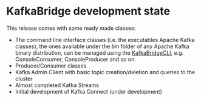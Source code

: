 # KafkaBridge development state

This release comes with some ready made classes:

* The command line interface classes (i.e. the executables Apache Kafka classes), the ones available under the _bin_ folder of any Apache Kafka binary distribution, can be managed using the [KafkaBridgeCLI](usageCLI.md), e.g. ConsoleConsumer, ConsoleProducer and so on. 
* Producer/Consumer classes
* Kafka Admin Client with basic topic creation/deletion and queries to the cluster
* Almost completed Kafka Streams
* Initial development of Kafka Connect (under development)
